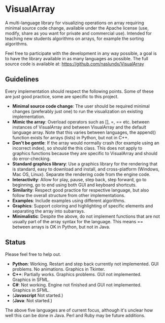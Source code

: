 # VisualArray
A multi-language library for visualizing operations on array requiring minimal source code change, available under the Apache license (use, modify, share as you want for private and commercial use). Intended for teaching new students algorithms on arrays, for example the sorting algorithms. 

Feel free to participate with the development in any way possible, a goal is to have the library available in as many languages as possible. The full source code is available at: https://github.com/naslundx/VisualArray

## Guidelines
Every implementation should respect the following points. Some of these are just good practice, some are specific to this project.

- **Minimal source code change**: The user should be required minimal changes (preferably just one) to run the visualization on existing implementation.
- **Mimic the array**: Overload operators such as [], =, == etc. between instances of VisualArray and between VisualArray and the default language array. Note that this varies between languages, the append() function exists for arrays (lists) in Python, but not in C++.
- **Don't be gentle**: If the array would normally crash (for example using an incorrect index), so should the this class. This does not apply to graphics functions because they are specific to VisualArray and should do error-checking.
- **Standard graphics library**: Use a graphics library for the rendering that is standard, easy to download and install, and cross-platform (Windows, Mac OS, Linux). Separate the rendering code from the engine code.
- **Interactivity**: Allow for play, pause, step back, step forward, go to beginning, go to end using both GUI and keyboard shortcuts.
- **Similarity**: Respect good practice for respective language, but also follow the overall structure from other implementations.
- **Examples**: Include examples using different algorithms.
- **Graphics**: Support coloring and highlighting of specific elements and separating the array into subarrays.
- **Minimalistic**: Despite the above, do not implement functions that are not usually part of the array syntax for the language. This means == between arrays is OK in Python, but not in Java.

## Status
Please feel free to help out.

- **Python**: Working. Restart and step back currently not implemented. GUI problems. No animations. Graphics in Tkinter.
- **C++**: Partially works. Graphics problems. GUI not implemented. Graphics in SFML.
- **C#**: Not working. Engine not finished and GUI not implemented. Graphics in SFML.
- (**Javascript** Not started.)
- (**Java**: Not started.)

The above five languages are of current focus, although it's unclear how well this can be done in Java. Perl and Ruby may be future additions.
